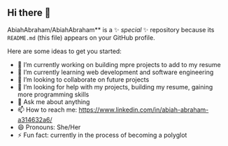 ## Hi there 👋


AbiahAbraham/AbiahAbraham** is a ✨ _special_ ✨ repository because its `README.md` (this file) appears on your GitHub profile.

Here are some ideas to get you started:

- 🔭 I’m currently working on building mpre projects to add to my resume
- 🌱 I’m currently learning web development and software engineering
- 👯 I’m looking to collaborate on future projects
- 🤔 I’m looking for help with my projects, building my resume, gaining more programming skills
- 💬 Ask me about anything
- 📫 How to reach me: https://www.linkedin.com/in/abiah-abraham-a314632a6/
- 😄 Pronouns: She/Her
- ⚡ Fun fact: currently in the process of becoming a polyglot
  
